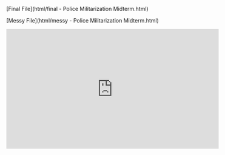 [Final File](html/final - Police Militarization Midterm.html)  

[Messy File](html/messy - Police Militarization Midterm.html)

<iframe width="560" height="315" src="https://www.youtube.com/embed/ODGyJQX8AGA" title="YouTube video player" frameborder="0" allow="accelerometer; autoplay; clipboard-write; encrypted-media; gyroscope; picture-in-picture" allowfullscreen></iframe>
